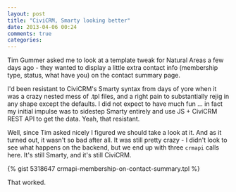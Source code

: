 ```yaml
---
layout: post
title: "CiviCRM, Smarty looking better"
date: 2013-04-06 00:24
comments: true
categories: 
---
```


Tim Gummer asked me to look at a template tweak for Natural Areas a few days ago - they wanted to display a little extra contact info (membership type, status, what have you) on the contact summary page.

I'd been resistant to CiviCRM's Smarty syntax from days of yore when it was a crazy nested mess of .tpl files, and a right pain to substantially rejig in any shape except the defaults. I did not expect to have much fun ... in fact my initial impulse was to sidestep Smarty entirely and use JS + CiviCRM REST API to get the data. Yeah, that resistant.

Well, since Tim asked nicely I figured we should take a look at it. And as it turned out, it wasn't so bad after all. It was still pretty crazy - I didn't look to see what happens on the backend, but we end up with three `crmapi` calls here. It's still Smarty, and it's still CiviCRM.

{% gist 5318647 crmapi-membership-on-contact-summary.tpl %}

That worked.
